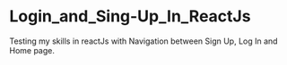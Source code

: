 # Login_and_Sing-Up_In_ReactJs
Testing my skills in reactJs with Navigation between Sign Up, Log In and Home page.
